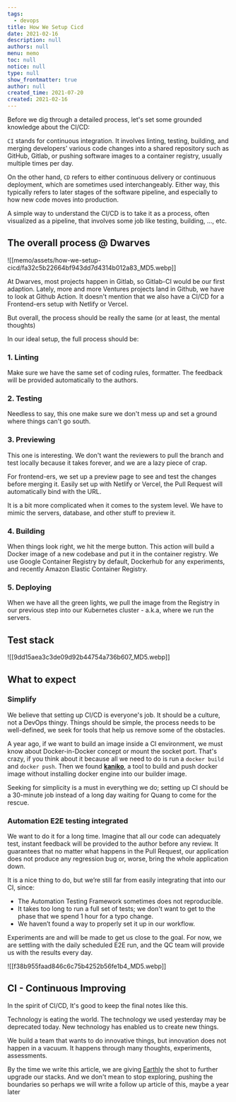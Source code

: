 ```yaml
---
tags: 
  - devops
title: How We Setup Cicd
date: 2021-02-16
description: null
authors: null
menu: memo
toc: null
notice: null
type: null
show_frontmatter: true
author: null
created_time: 2021-07-20
created: 2021-02-16
---
```


Before we dig through a detailed process, let's set some grounded knowledge about the CI/CD:


`CI` stands for continuous integration. It involves linting, testing, building, and merging developers' various code changes into a shared repository such as GitHub, Gitlab, or pushing software images to a container registry, usually multiple times per day.

On the other hand, `CD` refers to either continuous delivery or continuous deployment, which are sometimes used interchangeably. Either way, this typically refers to later stages of the software pipeline, and especially to how new code moves into production.

A simple way to understand the CI/CD is to take it as a process, often visualized as a pipeline, that involves some job like testing, building, ..., etc.

## The overall process @ Dwarves

![[memo/assets/how-we-setup-cicd/fa32c5b22664bf943dd7d4314b012a83_MD5.webp]]

At Dwarves, most projects happen in Gitlab, so Gitlab-CI would be our first adaption. Lately, more and more Ventures projects land in Github, we have to look at Github Action. It doesn't mention that we also have a CI/CD for a Frontend-ers setup with Netlify or Vercel.

But overall, the process should be really the same (or at least, the mental thoughts)

In our ideal setup, the full process should be:

### 1. Linting

Make sure we have the same set of coding rules, formatter. The feedback will be provided automatically to the authors.

### 2. Testing

Needless to say, this one make sure we don't mess up and set a ground where things can't go south.

### 3. Previewing

This one is interesting. We don't want the reviewers to pull the branch and test locally because it takes forever, and we are a lazy piece of crap.

For frontend-ers, we set up a preview page to see and test the changes before merging it. Easily set up with Netlify or Vercel, the Pull Request will automatically bind with the URL.

It is a bit more complicated when it comes to the system level. We have to mimic the servers, database, and other stuff to preview it.

### 4. Building

When things look right, we hit the merge button. This action will build a Docker image of a new codebase and put it in the container registry. We use Google Container Registry by default, Dockerhub for any experiments, and recently Amazon Elastic Container Registry.

### 5. Deploying

When we have all the green lights, we pull the image from the Registry in our previous step into our Kubernetes cluster - a.k.a, where we run the servers.

## Test stack

![[9dd15aea3c3de09d92b44754a736b607_MD5.webp]]

## What to expect

### Simplify

We believe that setting up CI/CD is everyone's job. It should be a culture, not a DevOps thingy. Things should be simple, the process needs to be well-defined, we seek for tools that help us remove some of the obstacles.

A year ago, if we want to build an image inside a CI environment, we must know about Docker-in-Docker concept or mount the socket port. That's crazy, if you think about it because all we need to do is run a `docker build` and `docker push`. Then we found **[kaniko](https://github.com/GoogleContainerTools/kaniko)**, a tool to build and push docker image without installing docker engine into our builder image.

Seeking for simplicity is a must in everything we do; setting up CI should be a 30-minute job instead of a long day waiting for Quang to come for the rescue.

### Automation E2E testing integrated

We want to do it for a long time. Imagine that all our code can adequately test, instant feedback will be provided to the author before any review. It guarantees that no matter what happens in the Pull Request, our application does not produce any regression bug or, worse, bring the whole application down.

It is a nice thing to do, but we’re still far from easily integrating that into our CI, since:

* The Automation Testing Framework sometimes does not reproducible.
* It takes too long to run a full set of tests; we don't want to get to the phase that we spend 1 hour for a typo change.
* We haven’t found a way to properly set it up in our workflow.

Experiments are and will be made to get us close to the goal. For now, we are settling with the daily scheduled E2E run, and the QC team will provide us with the results every day.

![[f38b955faad846c6c75b4252b56fe1b4_MD5.webp]]

## CI - Continuous Improving

In the spirit of CI/CD, It's good to keep the final notes like this.

Technology is eating the world. The technology we used yesterday may be deprecated today. New technology has enabled us to create new things.

We build a team that wants to do innovative things, but innovation does not happen in a vacuum. It happens through many thoughts, experiments, assessments.

By the time we write this article, we are giving [Earthly](https://github.com/earthly/earthly) the shot to further upgrade our stacks. And we don't mean to stop exploring, pushing the boundaries so perhaps we will write a follow up article of this, maybe a year later
